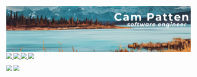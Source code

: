 <div id="header" align="center">
  <img src="./public/github_banner.png"/>
</div>

<div id="badges">
  <a href="https://www.linkedin.com/in/campatten/">
    <img src="https://img.shields.io/badge/LinkedIn-blue?logo=linkedin&logoColor=white&style=for-the-badge"/>
  </a>
  <a href="https://www.hackerrank.com/PamCatten/">
    <img src="https://img.shields.io/badge/HackerRank-brightgreen?style=for-the-badge&logo=hackerrank&logoColor=white"/>
  </a>
  <a href="mailto:cv.campatten@outlook.com">
    <img src="https://img.shields.io/badge/Email&color=81bbc6?style=for-the-badge&logo=email&logoColor=white"/>
  </a>
  <img src="https://komarev.com/ghpvc/?username=PamCatten&color=8833ff&style=for-the-badge"/>
</div>

<img src="http://github-readme-streak-stats.herokuapp.com?user=PamCatten&theme=transparent&hide_border=true&card_width=792"/><a>
<img src="https://github-readme-stats.vercel.app/api?username=PamCatten&show_icons=true&theme=transparent&hide_border=true&card_width=792"/><a>
